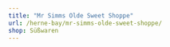 ```yaml
---
title: "Mr Simms Olde Sweet Shoppe"
url: /herne-bay/mr-simms-olde-sweet-shoppe/
shop: Süßwaren
---
```

